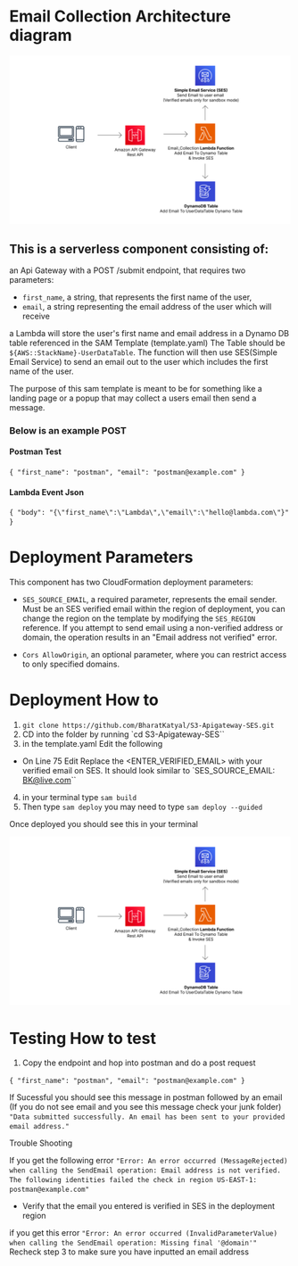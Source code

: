 # Email Collection Architecture diagram

![banner](https://github.com/BharatKatyal/S3-Apigateway-SES/blob/main/Architecture_diagram.png?raw=true)    

## This is a serverless component consisting of:

an Api Gateway with a POST /submit endpoint, that requires two parameters:
- `first_name`, a string, that represents the first name of the user, 
- `email`, a string representing the email address of the user which will receive

a Lambda will store the user's first name and email address in a Dynamo DB table referenced in the SAM Template (template.yaml) The Table should be `${AWS::StackName}-UserDataTable`. The function will then use SES(Simple Email Service)  to send an email out to the user which includes the first name of the user. 


The purpose of this sam template is meant to be for something like a landing page or a popup that may collect a users email then send a message. 

### Below is an example POST

#### Postman Test 

`{
    "first_name": "postman",
    "email": "postman@example.com"
}`




#### Lambda Event Json

`{
    "body": "{\"first_name\":\"Lambda\",\"email\":\"hello@lambda.com\"}"
}`

# Deployment Parameters
This component has two CloudFormation deployment parameters:

- `SES_SOURCE_EMAIL`, a required parameter, represents the email sender. Must be an SES verified email within the region of deployment, you can change the region on the template by modifying the `SES_REGION` reference. If you attempt to send email using a non-verified address or domain, the operation results in an "Email address not verified" error.

- `Cors AllowOrigin`, an optional parameter, where you can restrict access to only specified domains.



# Deployment How to 
1. `git clone https://github.com/BharatKatyal/S3-Apigateway-SES.git`
2. CD into the folder by running `cd S3-Apigateway-SES``
3. in the template.yaml Edit the following
- On Line 75 Edit Replace the <ENTER_VERIFIED_EMAIL> with your verified email on SES.  It should look similar to `SES_SOURCE_EMAIL: BK@live.com``

4. in your terminal type `sam build`
5. Then type `sam deploy` you may need to type `sam deploy --guided`

Once deployed you should see this in your terminal 

![banner](https://github.com/BharatKatyal/S3-Apigateway-SES/blob/main/Architecture_diagram.png?raw=true) 


# Testing How to test
1. Copy the endpoint and hop into postman and do a post request 

`{
    "first_name": "postman",
    "email": "postman@example.com"
}`



If Sucessful you should see this message in postman followed by an email (If you do not see email and you see this message check your junk folder)
`"Data submitted successfully. An email has been sent to your provided email address."`

Trouble Shooting

If you get the following error 
`"Error: An error occurred (MessageRejected) when calling the SendEmail operation: Email address is not verified. The following identities failed the check in region US-EAST-1: postman@example.com"`
- Verify that the email you entered is verified in SES in the deployment region 

if you get this error
`"Error: An error occurred (InvalidParameterValue) when calling the SendEmail operation: Missing final '@domain'"` Recheck step 3 to make sure you have inputted an email address

